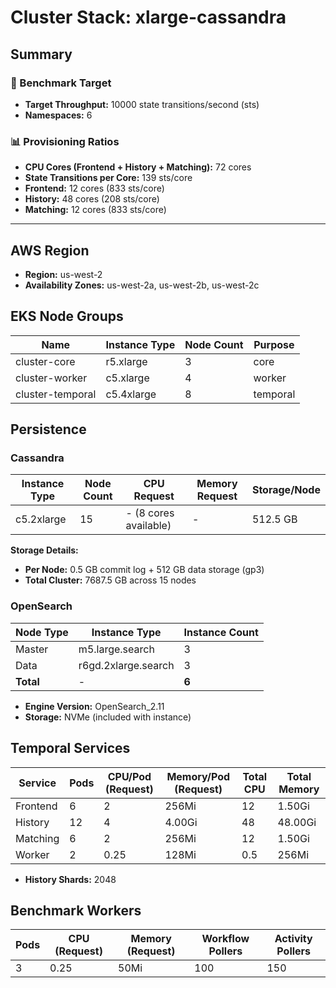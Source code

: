 # Cluster Stack: xlarge-cassandra

## Summary

### 🎯 Benchmark Target
- **Target Throughput:** 10000 state transitions/second (sts)
- **Namespaces:** 6

### 📊 Provisioning Ratios
- **CPU Cores (Frontend + History + Matching):** 72 cores
- **State Transitions per Core:** 139 sts/core
- **Frontend:** 12 cores (833 sts/core)
- **History:** 48 cores (208 sts/core)
- **Matching:** 12 cores (833 sts/core)

---

## AWS Region
- **Region:** us-west-2
- **Availability Zones:** us-west-2a, us-west-2b, us-west-2c

## EKS Node Groups
| Name | Instance Type | Node Count | Purpose |
|------|--------------|------------|---------|
| cluster-core | r5.xlarge | 3 | core |
| cluster-worker | c5.xlarge | 4 | worker |
| cluster-temporal | c5.4xlarge | 8 | temporal |


## Persistence
### Cassandra
| Instance Type | Node Count | CPU Request | Memory Request | Storage/Node |
|--------------|------------|-------------|----------------|--------------|
| c5.2xlarge | 15 | - (8 cores available) | - | 512.5 GB |

**Storage Details:**
- **Per Node:** 0.5 GB commit log + 512 GB data storage (gp3)
- **Total Cluster:** 7687.5 GB across 15 nodes

### OpenSearch
| Node Type | Instance Type | Instance Count |
|-----------|---------------|----------------|
| Master | m5.large.search | 3 |
| Data | r6gd.2xlarge.search | 3 |
| **Total** | - | **6** |

- **Engine Version:** OpenSearch_2.11
- **Storage:** NVMe (included with instance)

## Temporal Services

| Service   | Pods | CPU/Pod (Request) | Memory/Pod (Request) | Total CPU | Total Memory |
|-----------|------|-------------------|----------------------|-----------|-------------|
| Frontend  | 6    | 2               | 256Mi                | 12       | 1.50Gi     |
| History   | 12    | 4               | 4.00Gi                | 48       | 48.00Gi     |
| Matching  | 6    | 2               | 256Mi                | 12       | 1.50Gi     |
| Worker    | 2    | 0.25               | 128Mi                | 0.5       | 256Mi     |

- **History Shards:** 2048

## Benchmark Workers

| Pods | CPU (Request) | Memory (Request) | Workflow Pollers | Activity Pollers |
|------|---------------|------------------|------------------|------------------|
| 3 | 0.25 | 50Mi | 100 | 150 |


